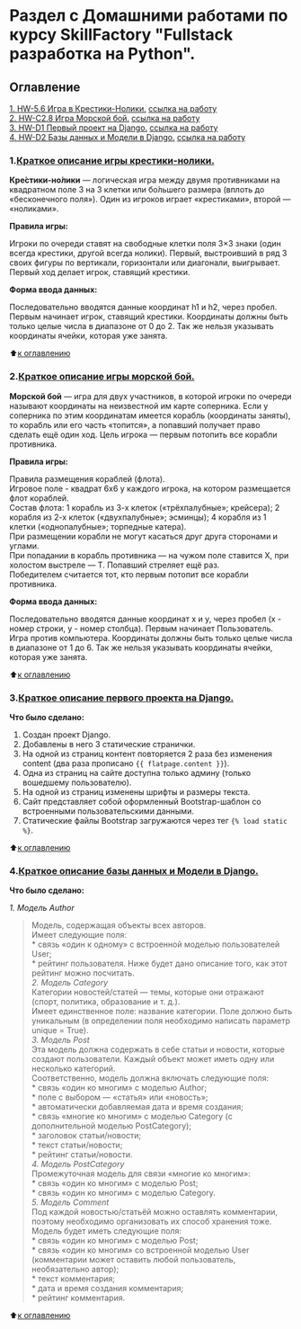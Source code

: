 # Раздел с Домашними работами по курсу SkillFactory "Fullstack разработка на Python".


## Оглавление

[1. HW-5.6 Игра в Крестики-Нолики.](https://github.com/olpachino/SkillFactory-FPW/blob/main/HW/README.md#1.Краткое-описание-игры-крестики-нолики.)  [ссылка на работу](https://github.com/olpachino/SkillFactory-FPW/blob/main/HW/HW_5.6-Game-tic-tac-toe.py)  
[2. HW-C2.8 Игра Морской бой.](https://github.com/olpachino/SkillFactory-FPW/blob/main/HW/README.md#2.Краткое-описание-игры-морской-бой.)  [ссылка на работу](https://github.com/olpachino/SkillFactory-FPW/blob/main/HW/HW-C2.8-sea_battle.py)  
[3. HW-D1 Первый проект на Django.](https://github.com/olpachino/SkillFactory-FPW/blob/main/HW/README.md#3.Краткое-описание-первого-проекта-на-Django.)  [ссылка на работу](https://github.com/olpachino/SkillFactory-FPW/blob/main/HW/project_test)  
[4. HW-D2 Базы данных и Модели в Django.](https://github.com/olpachino/SkillFactory-FPW/blob/main/HW/README.md#3.Краткое-описание-базы-данных-и-Модели-в-Django.)  [ссылка на работу](https://github.com/olpachino/SkillFactory-FPW/blob/main/HW/NewsPortal)  

### 1.[Краткое описание игры крестики-нолики.](https://github.com/olpachino/SkillFactory-FPW/blob/main/HW/HW_5.6-Game-tic-tac-toe.py)


**Кре́стики-но́лики** — логическая игра между двумя противниками на квадратном поле 3 на 3 клетки или бо́льшего размера (вплоть до «бесконечного поля»).
 Один из игроков играет «крестиками», второй — «ноликами».

**Правила игры:**

Игроки по очереди ставят на свободные клетки поля 3×3 знаки (один всегда крестики, другой всегда нолики).
 Первый, выстроивший в ряд 3 своих фигуры по вертикали, горизонтали или диагонали, выигрывает.
 Первый ход делает игрок, ставящий крестики.
 
 **Форма ввода данных:**
 
 Последовательно вводятся данные координат h1 и h2, через пробел. Первым начинает игрок, ставящий крестики.
 Координаты должны быть только целые числа в диапазоне от 0 до 2.
 Так же нельзя указывать координаты ячейки, которая уже занята.
 
 :arrow_up:[к оглавлению](https://github.com/olpachino/SkillFactory-FPW/blob/main/HW/README.md#Оглавление)
 
 ### 2.[Краткое описание игры морской бой.](https://github.com/olpachino/SkillFactory-FPW/blob/main/HW/HW-C2.8-sea_battle.py)


**Морской бой** —  игра для двух участников, в которой игроки по очереди называют координаты на неизвестной им карте соперника. Если у соперника по этим координатам имеется корабль (координаты заняты), то корабль или его часть «топится», а попавший получает право сделать ещё один ход. Цель игрока — первым потопить все корабли противника.

**Правила игры:**

Правила размещения кораблей (флота).  
Игровое поле - квадрат 6х6 у каждого игрока, на котором размещается флот кораблей.  
Состав флота: 1 корабль из 3-х клеток («трёхпалубные»; крейсера); 2 корабля из 2-х клеток («двухпалубные»; эсминцы); 4 корабля из 1 клетки («однопалубные»; торпедные катера).  
При размещении корабли не могут касаться друг друга сторонами и углами.  
При попадании в корабль противника — на чужом поле ставится X, при холостом выстреле — T. Попавший стреляет ещё раз.  
Победителем считается тот, кто первым потопит все корабли противника. 
  
 
 **Форма ввода данных:**
 
 Последовательно вводятся данные координат x и y, через пробел (x - номер строки, y - номер столбца). Первым начинает Пользователь. Игра против компьютера.
 Координаты должны быть только целые числа в диапазоне от 1 до 6.
 Так же нельзя указывать координаты ячейки, которая уже занята.
 
 :arrow_up:[к оглавлению](https://github.com/olpachino/SkillFactory-FPW/blob/main/HW/README.md#Оглавление)
 
### 3.[Краткое описание первого проекта на Django.](https://github.com/olpachino/SkillFactory-FPW/blob/main/HW/project_test)


**Что было сделано:**

1. Создан проект Django.
2. Добавлены в него 3 статические странички.
3. На одной из страниц контент повторяется 2 раза без изменения content (два раза прописано `{{ flatpage.content }}`).
4. Одна из страниц на сайте доступна только админу (только вошедшему пользователю).
5. На одной из страниц изменены шрифты и размеры текста.
6. Сайт представляет собой оформленный Bootstrap-шаблон со встроенными пользовательскими данными.
7. Статические файлы Bootstrap загружаются через тег `{% load static %}`.
 
 :arrow_up:[к оглавлению](https://github.com/olpachino/SkillFactory-FPW/blob/main/HW/README.md#Оглавление)
 
 ### 4.[Краткое описание базы данных и Модели в Django.](https://github.com/olpachino/SkillFactory-FPW/blob/main/HW/NewsPortal)


**Что было сделано:**

*1. Модель Author*  
  >Модель, содержащая объекты всех авторов.  
  >Имеет следующие поля:  
     * cвязь «один к одному» с встроенной моделью пользователей User;  
     * рейтинг пользователя. Ниже будет дано описание того, как этот рейтинг можно посчитать.  
*2. Модель Category*  
  >Категории новостей/статей — темы, которые они отражают (спорт, политика, образование и т. д.).  
  >Имеет единственное поле: название категории. Поле должно быть уникальным (в определении поля необходимо написать параметр unique = True).  
*3. Модель Post*  
  >Эта модель должна содержать в себе статьи и новости, которые создают пользователи. Каждый объект может иметь одну или несколько категорий.  
  >Соответственно, модель должна включать следующие поля:  
     * связь «один ко многим» с моделью Author;  
     * поле с выбором — «статья» или «новость»;  
     * автоматически добавляемая дата и время создания;  
     * связь «многие ко многим» с моделью Category (с дополнительной моделью PostCategory);  
     * заголовок статьи/новости;  
     * текст статьи/новости;  
     * рейтинг статьи/новости.  
*4. Модель PostCategory*  
  >Промежуточная модель для связи «многие ко многим»:  
     * связь «один ко многим» с моделью Post;  
     * связь «один ко многим» с моделью Category.  
*5. Модель Comment*  
  >Под каждой новостью/статьёй можно оставлять комментарии, поэтому необходимо организовать их способ хранения тоже.  
  >Модель будет иметь следующие поля:  
     * связь «один ко многим» с моделью Post;  
     * связь «один ко многим» со встроенной моделью User (комментарии может оставить любой пользователь, необязательно автор);  
     * текст комментария;  
     * дата и время создания комментария;  
     * рейтинг комментария.  
 
 :arrow_up:[к оглавлению](https://github.com/olpachino/SkillFactory-FPW/blob/main/HW/README.md#Оглавление)
